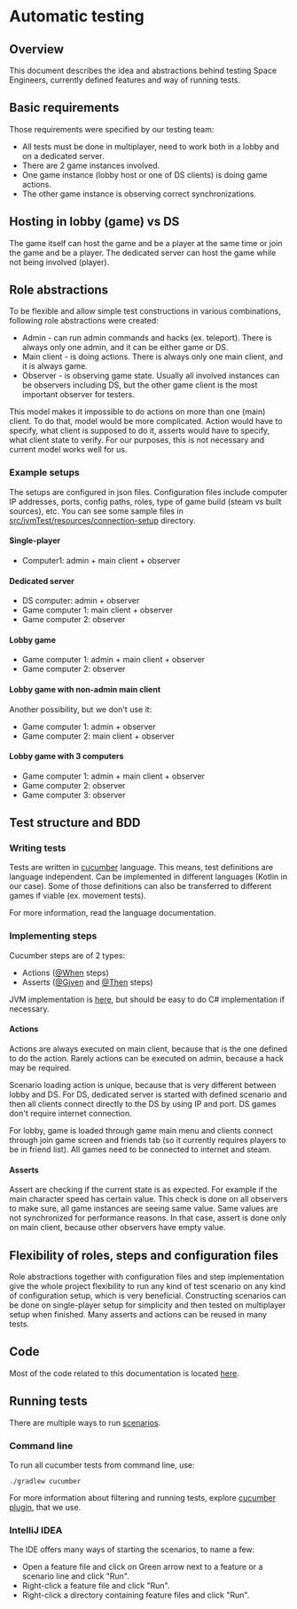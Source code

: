 # Automatic testing

## Overview

This document describes the idea and abstractions behind testing Space Engineers, currently defined features and way of
running tests.

## Basic requirements

Those requirements were specified by our testing team:

- All tests must be done in multiplayer, need to work both in a lobby and on a dedicated server.
- There are 2 game instances involved.
- One game instance (lobby host or one of DS clients) is doing game actions.
- The other game instance is observing correct synchronizations.

## Hosting in lobby (game) vs DS

The game itself can host the game and be a player at the same time or join the game and be a player. The dedicated
server can host the game while not being involved (player).

## Role abstractions

To be flexible and allow simple test constructions in various combinations, following role abstractions were created:

- Admin - can run admin commands and hacks (ex. teleport). There is always only one admin, and it can be either game or
  DS.
- Main client - is doing actions. There is always only one main client, and it is always game.
- Observer - is observing game state. Usually all involved instances can be observers including DS, but the other game
  client is the most important observer for testers.

This model makes it impossible to do actions on more than one (main) client. To do that, model would be more
complicated. Action would have to specify, what client is supposed to do it, asserts would have to specify, what client
state to verify. For our purposes, this is not necessary and current model works well for us.

### Example setups

The setups are configured in json files. Configuration files include computer IP addresses, ports, config paths, roles,
type of game build (steam vs built sources), etc. You can see some sample files
in [src/jvmTest/resources/connection-setup](https://github.com/iv4xr-project/iv4xr-se-plugin/tree/main/JvmClient/src/jvmTest/resources/connection-setup)
directory.

#### Single-player

- Computer1: admin + main client + observer

#### Dedicated server

- DS computer: admin + observer
- Game computer 1: main client + observer
- Game computer 2: observer

#### Lobby game

- Game computer 1: admin + main client + observer
- Game computer 2: observer

#### Lobby game with non-admin main client

Another possibility, but we don't use it:

- Game computer 1: admin + observer
- Game computer 2: main client + observer

#### Lobby game with 3 computers

- Game computer 1: admin + main client + observer
- Game computer 2: observer
- Game computer 3: observer

## Test structure and BDD

### Writing tests

Tests are written in [cucumber](https://cucumber.io/) language. This means, test definitions are language independent.
Can be implemented in different languages (Kotlin in our case). Some of those definitions can also be transferred to
different games if viable (ex. movement tests).

For more information, read the language documentation.

### Implementing steps

Cucumber steps are of 2 types:

- Actions ([@When](https://cucumber.io/docs/gherkin/reference/#when) steps)
- Asserts ([@Given](https://cucumber.io/docs/gherkin/reference/#given)
  and [@Then](https://cucumber.io/docs/gherkin/reference/#then) steps)

JVM implementation
is [here](https://github.com/iv4xr-project/iv4xr-se-plugin/tree/main/JvmClient/src/jvmTest/kotlin/bdd), but should be
easy to do C# implementation if necessary.

#### Actions

Actions are always executed on main client, because that is the one defined to do the action. Rarely actions can be
executed on admin, because a hack may be required.

Scenario loading action is unique, because that is very different between lobby and DS. For DS, dedicated server is
started with defined scenario and then all clients connect directly to the DS by using IP and port. DS games don't
require internet connection.

For lobby, game is loaded through game main menu and clients connect through join game screen and friends tab (so it
currently requires players to be in friend list). All games need to be connected to internet and steam.

#### Asserts

Assert are checking if the current state is as expected. For example if the main character speed has certain value. This
check is done on all observers to make sure, all game instances are seeing same value. Same values are not synchronized
for performance reasons. In that case, assert is done only on main client, because other observers have empty value.

## Flexibility of roles, steps and configuration files

Role abstractions together with configuration files and step implementation give the whole project flexibility to run
any kind of test scenario on any kind of configuration setup, which is very beneficial. Constructing scenarios can be
done on single-player setup for simplicity and then tested on multiplayer setup when finished. Many asserts and actions
can be reused in many tests.

## Code

Most of the code related to this documentation is
located [here](https://github.com/iv4xr-project/iv4xr-se-plugin/tree/main/JvmClient/src/jvmTest/kotlin/bdd).

## Running tests

There are multiple ways to
run [scenarios](https://github.com/iv4xr-project/iv4xr-se-plugin/tree/main/JvmClient/src/jvmTest/resources/features).

### Command line

To run all cucumber tests from command line, use:

```
./gradlew cucumber
```

For more information about filtering and running tests,
explore [cucumber plugin](https://github.com/tsundberg/gradle-cucumber-runner), that we use.

### IntelliJ IDEA

The IDE offers many ways of starting the scenarios, to name a few:

- Open a feature file and click on Green arrow next to a feature or a scenario line and click "Run".
- Right-click a feature file and click "Run".
- Right-click a directory containing feature files and click "Run".
